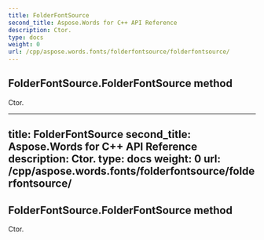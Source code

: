 ```yaml
---
title: FolderFontSource
second_title: Aspose.Words for C++ API Reference
description: Ctor. 
type: docs
weight: 0
url: /cpp/aspose.words.fonts/folderfontsource/folderfontsource/
---
```

## FolderFontSource.FolderFontSource method


Ctor.

---
title: FolderFontSource
second_title: Aspose.Words for C++ API Reference
description: Ctor. 
type: docs
weight: 0
url: /cpp/aspose.words.fonts/folderfontsource/folderfontsource/
---
## FolderFontSource.FolderFontSource method


Ctor.

